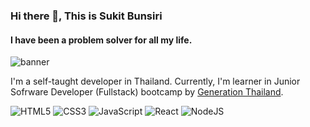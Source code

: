 ### Hi there 👋, This is Sukit Bunsiri
#### I have been a problem solver for all my life.

![banner](https://user-images.githubusercontent.com/100616257/175336300-8b48dd07-96ce-4380-9371-2a923914ee6c.jpg)

I'm a self-taught developer in Thailand. Currently, I'm learner in Junior Sofrware Developer (Fullstack) bootcamp by [Generation Thailand](https://thailand.generation.org/).

![HTML5](https://img.shields.io/badge/html5-%23E34F26.svg?style=for-the-badge&logo=html5&logoColor=white) ![CSS3](https://img.shields.io/badge/css3-%231572B6.svg?style=for-the-badge&logo=css3&logoColor=white) ![JavaScript](https://img.shields.io/badge/javascript-%23323330.svg?style=for-the-badge&logo=javascript&logoColor=%23F7DF1E) ![React](https://img.shields.io/badge/react-%2320232a.svg?style=for-the-badge&logo=react&logoColor=%2361DAFB) ![NodeJS](https://img.shields.io/badge/node.js-6DA55F?style=for-the-badge&logo=node.js&logoColor=white)

